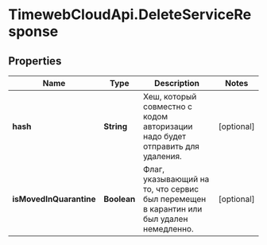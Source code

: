 # TimewebCloudApi.DeleteServiceResponse

## Properties

Name | Type | Description | Notes
------------ | ------------- | ------------- | -------------
**hash** | **String** | Хеш, который совместно с кодом авторизации надо будет отправить для удаления. | [optional] 
**isMovedInQuarantine** | **Boolean** | Флаг, указывающий на то, что сервис был перемещен в карантин или был удален немедленно. | [optional] 


